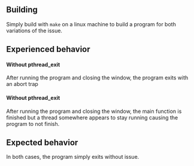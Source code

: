 ## Building

Simply build with `make` on a linux machine to build a program for both variations of the issue.

## Experienced behavior

#### Without pthread_exit

After running the program and closing the window, the program exits with an abort trap

#### Without pthread_exit

After running the program and closing the window, the main function is finished but a thread somewhere appears to stay running causing the program to not finish.

## Expected behavior

In both cases, the program simply exits without issue.
